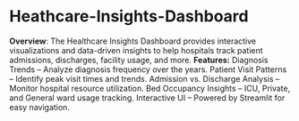 # Heathcare-Insights-Dashboard
**Overview**:
The Healthcare Insights Dashboard provides interactive visualizations and data-driven insights to help hospitals track patient admissions, discharges, facility usage, and more.
**Features:**
Diagnosis Trends – Analyze diagnosis frequency over the years.
Patient Visit Patterns – Identify peak visit times and trends.
Admission vs. Discharge Analysis – Monitor hospital resource utilization.
Bed Occupancy Insights – ICU, Private, and General ward usage tracking.
Interactive UI – Powered by Streamlit for easy navigation.
